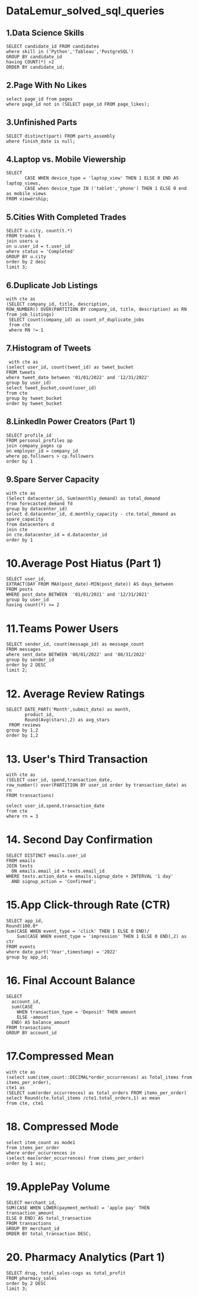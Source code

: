 # DataLemur_solved_sql_queries

## 1.Data Science Skills
```
SELECT candidate_id FROM candidates
where skill in ('Python','Tableau','PostgreSQL')
GROUP BY candidate_id
having COUNT(*) >2
ORDER BY candidate_id;
```
## 2.Page With No Likes
```
select page_id from pages
where page_id not in (SELECT page_id FROM page_likes);
```
## 3.Unfinished Parts
```
SELECT distinct(part) FROM parts_assembly
where finish_date is null;
```
## 4.Laptop vs. Mobile Viewership
```
SELECT 
       CASE WHEN device_type = 'laptop_view' THEN 1 ELSE 0 END AS laptop_views,
       CASE when device_type IN ('tablet','phone') THEN 1 ELSE 0 end as mobile_views
FROM viewership;
```
## 5.Cities With Completed Trades
```
SELECT u.city, count(t.*) 
FROM trades t
join users u
on u.user_id = t.user_id
where status = 'Completed'
GROUP BY u.city
order by 2 desc
limit 3;
```
## 6.Duplicate Job Listings
```
with cte as
(SELECT company_id, title, description, 
ROW_NUMBER() OVER(PARTITION BY company_id, title, description) as RN
from job_listings) 
 SELECT count(company_id) as count_of_duplicate_jobs
 from cte 
 where RN != 1
 ```
 ## 7.Histogram of Tweets
```
 with cte as 
(select user_id, count(tweet_id) as tweet_bucket
FROM tweets
where tweet_date between '01/01/2022' and '12/31/2022' 
group by user_id)
select tweet_bucket,count(user_id)
from cte 
group by tweet_bucket
order by tweet_bucket 
```
## 8.LinkedIn Power Creators (Part 1)
```
SELECT profile_id
FROM personal_profiles pp
join company_pages cp
on employer_id = company_id	
where pp.followers > cp.followers
order by 1 
```
## 9.Spare Server Capacity
```
with cte as 
(Select datacenter_id, Sum(monthly_demand) as total_demand
from forecasted_demand fd
group by datacenter_id)
select d.datacenter_id, d.monthly_capacity - cte.total_demand as spare_capacity
from datacenters d
join cte 
on cte.datacenter_id = d.datacenter_id
order by 1
```

# 10.Average Post Hiatus (Part 1)
```
SELECT user_id,
EXTRACT(DAY FROM MAX(post_date)-MIN(post_date)) AS days_between
FROM posts
WHERE post_date BETWEEN  '01/01/2021' and '12/31/2021'
group by user_id
having count(*) >= 2
```

# 11.Teams Power Users
```
SELECT sender_id, count(message_id) as message_count
FROM messages
where sent_date BETWEEN '08/01/2022' and '08/31/2022' 
group by sender_id
order by 2 DESC
limit 2;
```
# 12. Average Review Ratings
```
SELECT DATE_PART('Month',submit_date) as month,
       product_id, 
       Round(Avg(stars),2) as avg_stars
 FROM reviews
group by 1,2 
order by 1,2
```
# 13. User's Third Transaction
```
with cte as
(SELECT user_id, spend,transaction_date,
row_number() over(PARTITION BY user_id order by transaction_date) as rn
FROM transactions)

select user_id,spend,transaction_date
from cte
where rn = 3
```
# 14. Second Day Confirmation
```
SELECT DISTINCT emails.user_id
FROM emails 
JOIN texts
  ON emails.email_id = texts.email_id
WHERE texts.action_date = emails.signup_date + INTERVAL '1 day'
  AND signup_action = 'Confirmed';
```  
# 15.App Click-through Rate (CTR)
```
SELECT app_id,
Round(100.0* 
Sum(CASE WHEN event_type = 'click' THEN 1 ELSE 0 END)/
    Sum(CASE WHEN event_type = 'impression' THEN 1 ELSE 0 END),2) as ctr 
FROM events
where date_part('Year',timestamp) = '2022'
group by app_id;
```
# 16. Final Account Balance
```
SELECT
  account_id, 
  sum(CASE
    WHEN transaction_type = 'Deposit' THEN amount
    ELSE -amount         
  END) AS balance_amount
FROM transactions
GROUP BY account_id
```
# 17.Compressed Mean
```
with cte as 
(select sum(item_count::DECIMAL*order_occurrences) as Total_items from items_per_order),
cte1 as
(SELECT sum(order_occurrences) as total_orders FROM items_per_order)
select Round(cte.total_items /cte1.total_orders,1) as mean
from cte, cte1
```
# 18. Compressed Mode
```
select item_count as mode1
from items_per_order 
where order_occurrences in 
(select max(order_occurrences) from items_per_order)
order by 1 asc;
```
# 19.ApplePay Volume
```
SELECT merchant_id, 
SUM(CASE WHEN LOWER(payment_method) = 'apple pay' THEN transaction_amount
ELSE 0 END) AS total_transaction
FROM transactions
GROUP BY merchant_id
ORDER BY total_transaction DESC;
```
# 20. Pharmacy Analytics (Part 1)
```
SELECT drug, total_sales-cogs as total_profit
FROM pharmacy_sales
order by 2 DESC
limit 3;
```











